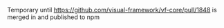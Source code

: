 Temporary until https://github.com/visual-framework/vf-core/pull/1848 is merged in and published to npm